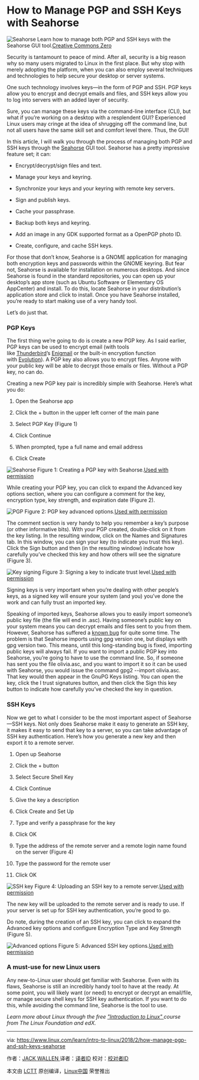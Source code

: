 How to Manage PGP and SSH Keys with Seahorse
============================================================


![Seahorse](https://www.linux.com/sites/lcom/files/styles/rendered_file/public/fish-1907607_1920.jpg?itok=u07bav4m "Seahorse")
Learn how to manage both PGP and SSH keys with the Seahorse GUI tool.[Creative Commons Zero][6]

Security is tantamount to peace of mind. After all, security is a big reason why so many users migrated to Linux in the first place. But why stop with merely adopting the platform, when you can also employ several techniques and technologies to help secure your desktop or server systems.

One such technology involves keys—in the form of PGP and SSH. PGP keys allow you to encrypt and decrypt emails and files, and SSH keys allow you to log into servers with an added layer of security.

Sure, you can manage these keys via the command-line interface (CLI), but what if you’re working on a desktop with a resplendent GUI? Experienced Linux users may cringe at the idea of shrugging off the command line, but not all users have the same skill set and comfort level there. Thus, the GUI!

In this article, I will walk you through the process of managing both PGP and SSH keys through the [Seahorse][14] GUI tool. Seahorse has a pretty impressive feature set; it can:

*   Encrypt/decrypt/sign files and text.

*   Manage your keys and keyring.

*   Synchronize your keys and your keyring with remote key servers.

*   Sign and publish keys.

*   Cache your passphrase.

*   Backup both keys and keyring.

*   Add an image in any GDK supported format as a OpenPGP photo ID.

*   Create, configure, and cache SSH keys.

For those that don’t know, Seahorse is a GNOME application for managing both encryption keys and passwords within the GNOME keyring. But fear not, Seahorse is available for installation on numerous desktops. And since Seahorse is found in the standard repositories, you can open up your desktop’s app store (such as Ubuntu Software or Elementary OS AppCenter) and install. To do this, locate Seahorse in your distribution’s application store and click to install. Once you have Seahorse installed, you’re ready to start making use of a very handy tool.

Let’s do just that.

### PGP Keys

The first thing we’re going to do is create a new PGP key. As I said earlier, PGP keys can be used to encrypt email (with tools like [Thunderbird][15]’s [Enigmail][16] or the built-in encryption function with [Evolution][17]). A PGP key also allows you to encrypt files. Anyone with your public key will be able to decrypt those emails or files. Without a PGP key, no can do.

Creating a new PGP key pair is incredibly simple with Seahorse. Here’s what you do:

1.  Open the Seahorse app

2.  Click the + button in the upper left corner of the main pane

3.  Select PGP Key (Figure 1)

4.  Click Continue

5.  When prompted, type a full name and email address

6.  Click Create


![Seahorse](https://www.linux.com/sites/lcom/files/styles/rendered_file/public/seahorse_1.jpg?itok=khLOYC61 "Seahorse")
Figure 1: Creating a PGP key with Seahorse.[Used with permission][1]

While creating your PGP key, you can click to expand the Advanced key options section, where you can configure a comment for the key, encryption type, key strength, and expiration date (Figure 2).


![PGP](https://www.linux.com/sites/lcom/files/styles/rendered_file/public/seahorse_2.jpg?itok=eWiazwrn "PGP")
Figure 2: PGP key advanced options.[Used with permission][2]

The comment section is very handy to help you remember a key’s purpose (or other informative bits).
With your PGP created, double-click on it from the key listing. In the resulting window, click on the Names and Signatures tab. In this window, you can sign your key (to indicate you trust this key). Click the Sign button and then (in the resulting window) indicate how carefully you’ve checked this key and how others will see the signature (Figure 3).


![Key signing](https://www.linux.com/sites/lcom/files/styles/rendered_file/public/seahorse_3.jpg?itok=7USKG9fI "Key signing")
Figure 3: Signing a key to indicate trust level.[Used with permission][3]

Signing keys is very important when you’re dealing with other people’s keys, as a signed key will ensure your system (and you) you’ve done the work and can fully trust an imported key.

Speaking of imported keys, Seahorse allows you to easily import someone’s public key file (the file will end in .asc). Having someone’s public key on your system means you can decrypt emails and files sent to you from them. However, Seahorse has suffered a [known bug][18] for quite some time. The problem is that Seahorse imports using gpg version one, but displays with gpg version two. This means, until this long-standing bug is fixed, importing public keys will always fail. If you want to import a public PGP key into Seahorse, you’re going to have to use the command line. So, if someone has sent you the file olivia.asc, and you want to import it so it can be used with Seahorse, you would issue the command gpg2 --import olivia.asc. That key would then appear in the GnuPG Keys listing. You can open the key, click the I trust signatures button, and then click the Sign this key button to indicate how carefully you’ve checked the key in question.

### SSH Keys

Now we get to what I consider to be the most important aspect of Seahorse—SSH keys. Not only does Seahorse make it easy to generate an SSH key, it makes it easy to send that key to a server, so you can take advantage of SSH key authentication. Here’s how you generate a new key and then export it to a remote server.

1.  Open up Seahorse

2.  Click the + button

3.  Select Secure Shell Key

4.  Click Continue

5.  Give the key a description

6.  Click Create and Set Up

7.  Type and verify a passphrase for the key

8.  Click OK

9.  Type the address of the remote server and a remote login name found on the server (Figure 4)

10.  Type the password for the remote user

11.  Click OK


![SSH key](https://www.linux.com/sites/lcom/files/styles/rendered_file/public/seahorse_4.jpg?itok=ZxuxT8ry "SSH key")
Figure 4: Uploading an SSH key to a remote server.[Used with permission][4]

The new key will be uploaded to the remote server and is ready to use. If your server is set up for SSH key authentication, you’re good to go.

Do note, during the creation of an SSH key, you can click to expand the Advanced key options and configure Encryption Type and Key Strength (Figure 5).


![Advanced options](https://www.linux.com/sites/lcom/files/styles/rendered_file/public/seahorse_5.jpg?itok=vUT7pi0z "Advanced options")
Figure 5: Advanced SSH key options.[Used with permission][5]

### A must-use for new Linux users

Any new-to-Linux user should get familiar with Seahorse. Even with its flaws, Seahorse is still an incredibly handy tool to have at the ready. At some point, you will likely want (or need) to encrypt or decrypt an email/file, or manage secure shell keys for SSH key authentication. If you want to do this, while avoiding the command line, Seahorse is the tool to use.

 _Learn more about Linux through the free ["Introduction to Linux" ][13]course from The Linux Foundation and edX._

--------------------------------------------------------------------------------

via: https://www.linux.com/learn/intro-to-linux/2018/2/how-manage-pgp-and-ssh-keys-seahorse

作者：[JACK WALLEN ][a]
译者：[译者ID](https://github.com/译者ID)
校对：[校对者ID](https://github.com/校对者ID)

本文由 [LCTT](https://github.com/LCTT/TranslateProject) 原创编译，[Linux中国](https://linux.cn/) 荣誉推出

[a]:https://www.linux.com/users/jlwallen
[1]:https://www.linux.com/licenses/category/used-permission
[2]:https://www.linux.com/licenses/category/used-permission
[3]:https://www.linux.com/licenses/category/used-permission
[4]:https://www.linux.com/licenses/category/used-permission
[5]:https://www.linux.com/licenses/category/used-permission
[6]:https://www.linux.com/licenses/category/creative-commons-zero
[7]:https://www.linux.com/files/images/seahorse1jpg
[8]:https://www.linux.com/files/images/seahorse2jpg
[9]:https://www.linux.com/files/images/seahorse3jpg
[10]:https://www.linux.com/files/images/seahorse4jpg
[11]:https://www.linux.com/files/images/seahorse5jpg
[12]:https://www.linux.com/files/images/fish-19076071920jpg
[13]:https://training.linuxfoundation.org/linux-courses/system-administration-training/introduction-to-linux
[14]:https://wiki.gnome.org/Apps/Seahorse
[15]:https://www.mozilla.org/en-US/thunderbird/
[16]:https://enigmail.net/index.php/en/
[17]:https://wiki.gnome.org/Apps/Evolution
[18]:https://bugs.launchpad.net/ubuntu/+source/seahorse/+bug/1577198